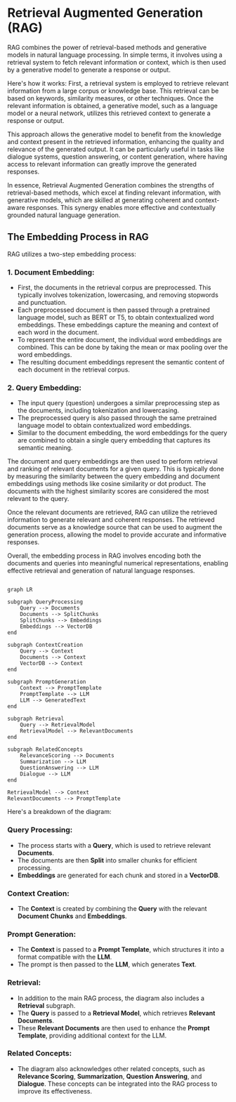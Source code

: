 # Retrieval Augmented Generation (RAG)

RAG combines the power of retrieval-based methods and generative models in natural language processing. In simple terms, it involves using a retrieval system to fetch relevant information or context, which is then used by a generative model to generate a response or output.

Here's how it works: First, a retrieval system is employed to retrieve relevant information from a large corpus or knowledge base. This retrieval can be based on keywords, similarity measures, or other techniques. Once the relevant information is obtained, a generative model, such as a language model or a neural network, utilizes this retrieved context to generate a response or output.

This approach allows the generative model to benefit from the knowledge and context present in the retrieved information, enhancing the quality and relevance of the generated output. It can be particularly useful in tasks like dialogue systems, question answering, or content generation, where having access to relevant information can greatly improve the generated responses.

In essence, Retrieval Augmented Generation combines the strengths of retrieval-based methods, which excel at finding relevant information, with generative models, which are skilled at generating coherent and context-aware responses. This synergy enables more effective and contextually grounded natural language generation.

## The Embedding Process in RAG

RAG utilizes a two-step embedding process:

### 1. Document Embedding:
- First, the documents in the retrieval corpus are preprocessed. This typically involves tokenization, lowercasing, and removing stopwords and punctuation.
- Each preprocessed document is then passed through a pretrained language model, such as BERT or T5, to obtain contextualized word embeddings. These embeddings capture the meaning and context of each word in the document.
- To represent the entire document, the individual word embeddings are combined. This can be done by taking the mean or max pooling over the word embeddings.
- The resulting document embeddings represent the semantic content of each document in the retrieval corpus.

### 2. Query Embedding:
- The input query (question) undergoes a similar preprocessing step as the documents, including tokenization and lowercasing.
- The preprocessed query is also passed through the same pretrained language model to obtain contextualized word embeddings.
- Similar to the document embedding, the word embeddings for the query are combined to obtain a single query embedding that captures its semantic meaning.

The document and query embeddings are then used to perform retrieval and ranking of relevant documents for a given query. This is typically done by measuring the similarity between the query embedding and document embeddings using methods like cosine similarity or dot product. The documents with the highest similarity scores are considered the most relevant to the query.

Once the relevant documents are retrieved, RAG can utilize the retrieved information to generate relevant and coherent responses. The retrieved documents serve as a knowledge source that can be used to augment the generation process, allowing the model to provide accurate and informative responses.

Overall, the embedding process in RAG involves encoding both the documents and queries into meaningful numerical representations, enabling effective retrieval and generation of natural language responses.

```mermaid

graph LR

subgraph QueryProcessing
    Query --> Documents
    Documents --> SplitChunks
    SplitChunks --> Embeddings
    Embeddings --> VectorDB
end

subgraph ContextCreation
    Query --> Context
    Documents --> Context
    VectorDB --> Context
end

subgraph PromptGeneration
    Context --> PromptTemplate
    PromptTemplate --> LLM
    LLM --> GeneratedText
end

subgraph Retrieval
    Query --> RetrievalModel
    RetrievalModel --> RelevantDocuments
end

subgraph RelatedConcepts
    RelevanceScoring --> Documents
    Summarization --> LLM
    QuestionAnswering --> LLM
    Dialogue --> LLM
end

RetrievalModel --> Context
RelevantDocuments --> PromptTemplate
```

Here's a breakdown of the diagram:

### Query Processing:

- The process starts with a **Query**, which is used to retrieve relevant **Documents**.
- The documents are then **Split** into smaller chunks for efficient processing.
- **Embeddings** are generated for each chunk and stored in a **VectorDB**.

### Context Creation:

- The **Context** is created by combining the **Query** with the relevant **Document Chunks** and **Embeddings**.

### Prompt Generation:

- The **Context** is passed to a **Prompt Template**, which structures it into a format compatible with the **LLM**.
- The prompt is then passed to the **LLM**, which generates **Text**.

### Retrieval:

- In addition to the main RAG process, the diagram also includes a **Retrieval** subgraph.
- The **Query** is passed to a **Retrieval Model**, which retrieves **Relevant Documents**.
- These **Relevant Documents** are then used to enhance the **Prompt Template**, providing additional context for the LLM.

### Related Concepts:

- The diagram also acknowledges other related concepts, such as **Relevance Scoring**, **Summarization**, **Question Answering**, and **Dialogue**. These concepts can be integrated into the RAG process to improve its effectiveness.